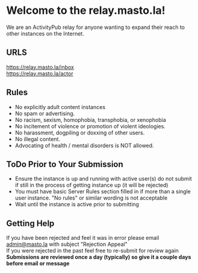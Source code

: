# Welcome to the **relay.masto.la**!

We are an ActivityPub relay for anyone wanting to expand their reach to other instances on the Internet.  

## URLS  
https://relay.masto.la/inbox  
https://relay.masto.la/actor  

## Rules
- No explicitly adult content instances 
- No spam or advertising.
- No racism, sexism, homophobia, transphobia, or xenophobia
- No incitement of violence or promotion of violent ideologies.
- No harassment, dogpiling or doxxing of other users.
- No illegal content.
- Advocating of health / mental disorders is NOT allowed.

## ToDo Prior to Your Submission
- Ensure the instance is up and running with active user(s) do not submit if still in the process of getting instance up (it will be rejected)
- You must have basic Server Rules section filled in if more than a single user instance. "No rules" or similar wording is not acceptable
- Wait until the instance is active prior to submitting

## Getting Help  
If you have been rejected and feel it was in error please email admin@masto.la with subject "Rejection Appeal"  
If you were rejected in the past feel free to re-submit for review again  
**Submissions are reviewed once a day (typically) so give it a couple days before email or message**

